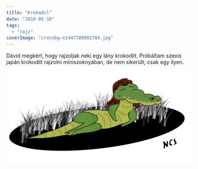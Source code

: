 ```yaml
---
title: "Krokodil"
date: "2010-05-10"
tags: 
  - "rajz"
coverImage: "crocobg-e1447788902784.jpg"
---
```


Dávid megkért, hogy rajzoljak neki egy lány krokodilt. Próbáltam szexis japán krokodilt rajzolni miniszoknyában, de nem sikerült, csak egy ilyen.

![korokdil](images/korokdil-500x250.png)
